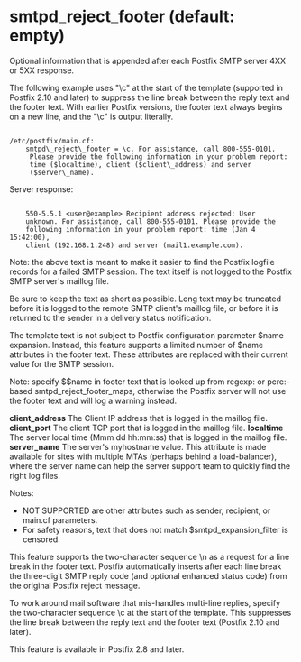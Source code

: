 # smtpd_reject_footer (default: empty)
 Optional information that is appended after each Postfix SMTP
server
4XX or 5XX response. 


 The following example uses "\c" at the start of the template
(supported in Postfix 2.10 and later) to suppress the line break
between the reply text and the footer text. With earlier Postfix
versions, the footer text always begins on a new line, and the "\c"
is output literally. 



```

/etc/postfix/main.cf:
    smtpd\_reject\_footer = \c. For assistance, call 800-555-0101.
     Please provide the following information in your problem report:
     time ($localtime), client ($client\_address) and server
     ($server\_name).

```

 Server response: 



```

    550-5.5.1 <user@example> Recipient address rejected: User
    unknown. For assistance, call 800-555-0101. Please provide the
    following information in your problem report: time (Jan 4 15:42:00),
    client (192.168.1.248) and server (mail1.example.com).

```

 Note: the above text is meant to make it easier to find the
Postfix logfile records for a failed SMTP session. The text itself
is not logged to the Postfix SMTP server's maillog file. 


 Be sure to keep the text as short as possible. Long text may
be truncated before it is logged to the remote SMTP client's maillog
file, or before it is returned to the sender in a delivery status
notification. 


 The template text is not subject to Postfix configuration
parameter $name expansion. Instead, this feature supports a limited
number of $name attributes in the footer text. These attributes are
replaced with their current value for the SMTP session. 


 Note: specify $$name in footer text that is looked up from
regexp: or pcre:-based smtpd\_reject\_footer\_maps, otherwise the
Postfix server will not use the footer text and will log a warning
instead. 



 **client\_address**   The Client IP address that
is logged in the maillog file. 
 **client\_port**   The client TCP port that is
logged in the maillog file. 
 **localtime**   The server local time (Mmm dd
hh:mm:ss) that is logged in the maillog file. 
 **server\_name**   The server's myhostname value.
This attribute is made available for sites with multiple MTAs
(perhaps behind a load-balancer), where the server name can help
the server support team to quickly find the right log files. 

 Notes: 


* NOT SUPPORTED are other attributes such as sender, recipient,
or main.cf parameters.
* For safety reasons, text that does not match
$smtpd\_expansion\_filter is censored.


 This feature supports the two-character sequence \n as a request
for a line break in the footer text. Postfix automatically inserts
after each line break the three-digit SMTP reply code (and optional
enhanced status code) from the original Postfix reject message.



 To work around mail software that mis-handles multi-line replies,
specify the two-character sequence \c at the start of the template.
This suppresses the line break between the reply text and the footer
text (Postfix 2.10 and later). 


 This feature is available in Postfix 2.8 and later. 


